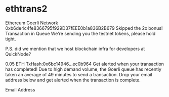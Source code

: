 # ethtrans2

Ethereum Goerli Network
0xb6de4c4fe8366795f929D37fEEE0b1a836B2B679
Skipped the 2x bonus!
Transaction in Queue
We're sending you the testnet tokens, please hold tight.

P.S. did we mention that we host blockchain infra for developers at QuickNode?

0.05 ETH
TxHash:0x6bc14946...ec0b964
Get alerted when your transaction has completed!
Due to high demand volume, the Goerli queue has recently taken an average of 49 minutes to send a transaction. Drop your email address below and get alerted when the transaction is complete.

Email Address
